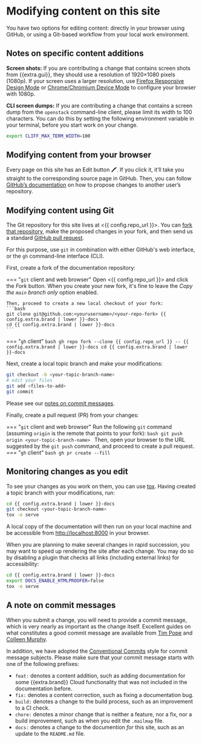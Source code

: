 # Modifying content on this site

You have two options for editing content: directly in your browser
using GitHub, or using a Git-based workflow from your local work
environment.

## Notes on specific content additions

**Screen shots:** If you are contributing a change that contains
screen shots from {{extra.gui}}, they should use a resolution of
1920×1080 pixels (1080p). If your screen uses a larger resolution, use
[Firefox Responsive Design
Mode](https://firefox-source-docs.mozilla.org/devtools-user/responsive_design_mode/)
or [Chrome/Chromium Device
Mode](https://developer.chrome.com/docs/devtools/device-mode/) to
configure your browser with 1080p.

**CLI screen dumps:** If you are contributing a change that contains a
screen dump from the `openstack` command-line client, please limit its
width to 100 characters. You can do this by setting the following
environment variable in your terminal, before you start work on your
change.

``` bash
export CLIFF_MAX_TERM_WIDTH=100
```

## Modifying content from your browser

Every page on this site has an Edit button 🖍️. If you click it, it’ll
take you straight to the corresponding source page in GitHub. Then,
you can follow [GitHub’s
documentation](https://docs.github.com/en/repositories/working-with-files/managing-files/editing-files#editing-files-in-another-users-repository)
on how to propose changes to another user’s repository.


## Modifying content using Git

The Git repository for this site lives at <{{ config.repo_url }}>. You
can [fork that
repository](https://docs.github.com/en/get-started/quickstart/fork-a-repo),
make the proposed changes in your fork, and then send us a standard
[GitHub pull
request](https://docs.github.com/en/pull-requests/collaborating-with-pull-requests/proposing-changes-to-your-work-with-pull-requests/about-pull-requests).

For this purpose, use `git` in combination with either GitHub's web
interface, or the `gh` command-line interface (CLI).

First, create a fork of the documentation repository:

=== "`git` client and web browser"
    Open <{{ config.repo_url }}> and click the *Fork* button.
    When you create your new fork, it's fine to leave the
    *Copy the `main` branch only* option enabled.
    
    Then, proceed to create a new local checkout of your fork:
    ```bash
    git clone git@github.com:<yourusername>/<your-repo-fork> {{ config.extra.brand | lower }}-docs
    cd {{ config.extra.brand | lower }}-docs
    ```
=== "`gh` client"
    ```bash
    gh repo fork --clone {{ config.repo_url }} -- {{ config.extra.brand | lower }}-docs
    cd {{ config.extra.brand | lower }}-docs
    ```
    
Next, create a local topic branch and make your modifications:
    
```bash
git checkout -b <your-topic-branch-name>
# edit your files
git add <files-to-add>
git commit
```

Please see our [notes on commit messages](../quality).

Finally, create a pull request (PR) from your changes:

=== "`git` client and web browser"
    Run the following `git` command (assuming `origin` is the
    remote that points to your fork):
    ```bash
    git push origin <your-topic-branch-name>
    ```
    Then, open your browser to the URL suggested by the `git push`
    command, and proceed to create a pull request.
=== "`gh` client"
    ```bash
    gh pr create --fill
    ```

## Monitoring changes as you edit

To see your changes as you work on them, you can use
[tox](https://tox.wiki/en/latest/). Having created a topic branch with
your modifications, run:

```bash
cd {{ config.extra.brand | lower }}-docs
git checkout <your-topic-branch-name>
tox -e serve
```

A local copy of the documentation will then run on your local machine
and be accessible from <http://localhost:8000> in your browser.

When you are planning to make several changes in rapid succession, you
may want to speed up rendering the site after each change. You may do
so by disabling a plugin that checks all links (including external
links) for accessibility:

```bash
cd {{ config.extra.brand | lower }}-docs
export DOCS_ENABLE_HTMLPROOFER=false
tox -e serve
```

## A note on commit messages

When you submit a change, you will need to provide a commit message,
which is very nearly as important as the change itself. Excellent
guides on what constitutes a good commit message are available from
[Tim
Pope](https://tbaggery.com/2008/04/19/a-note-about-git-commit-messages.html)
and [Colleen
Murphy](http://www.gazlene.net/getting-work-done-in-open-source.html).

In addition, we have adopted the [Conventional
Commits](https://www.conventionalcommits.org/en/v1.0.0/) style for
commit message subjects. Please make sure that your commit message
starts with one of the following prefixes:

* `feat:` denotes a content addition, such as adding documentation for
  some {{extra.brand}} Cloud functionality that was not included in
  the documentation before.
* `fix:` denotes a content correction, such as fixing a
  documentation bug.
* `build:` denotes a change to the build process, such as an
  improvement to a CI check.
* `chore:` denotes a minor change that is neither a feature, nor a
  fix, nor a build improvement, such as when you edit the `.mailmap`
  file.
* `docs:` denotes a change to the documention *for* this site, such as
  an update to the `README.md` file.
